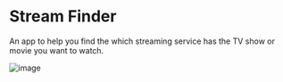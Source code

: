 # Stream Finder
An app to help you find the which streaming service has the TV show or movie you want to watch.

![image](https://github.com/user-attachments/assets/7ef7fc2c-47ad-42a2-8f35-f78ffc3b2923)
